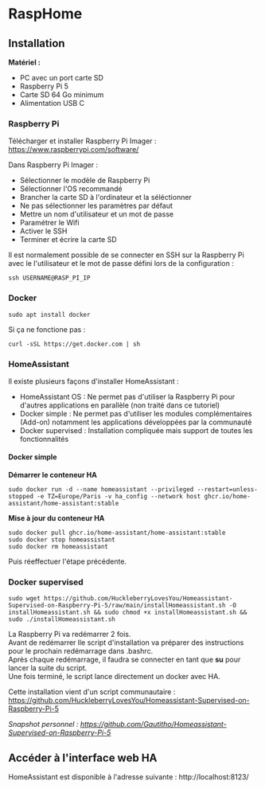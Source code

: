 # RaspHome

## Installation

**Matériel :**
- PC avec un port carte SD
- Raspberry Pi 5
- Carte SD 64 Go minimum
- Alimentation USB C

### Raspberry Pi

Télécharger et installer Raspberry Pi Imager : https://www.raspberrypi.com/software/  

Dans Raspberry Pi Imager :
- Sélectionner le modèle de Raspberry Pi
- Sélectionner l'OS recommandé
- Brancher la carte SD à l'ordinateur et la séléctionner
- Ne pas sélectionner les paramètres par défaut
- Mettre un nom d'utilisateur et un mot de passe
- Paramétrer le Wifi
- Activer le SSH
- Terminer et écrire la carte SD

Il est normalement possible de se connecter en SSH sur la Raspberry Pi avec le l'utilisateur et le mot de passe défini lors de la configuration :
```
ssh USERNAME@RASP_PI_IP
```

### Docker
```
sudo apt install docker
```
Si ça ne fonctione pas : 
```
curl -sSL https://get.docker.com | sh
```

### HomeAssistant

Il existe plusieurs façons d'installer HomeAssistant :
- HomeAssistant OS : Ne permet pas d'utiliser la Raspberry Pi pour d'autres applications en parallèle (non traité dans ce tutoriel)
- Docker simple : Ne permet pas d'utiliser les modules complémentaires (Add-on) notamment les applications développées par la communauté
- Docker supervised : Installation compliquée mais support de toutes les fonctionnalités

#### Docker simple

**Démarrer le conteneur HA**
```
sudo docker run -d --name homeassistant --privileged --restart=unless-stopped -e TZ=Europe/Paris -v ha_config --network host ghcr.io/home-assistant/home-assistant:stable
```

**Mise à jour du conteneur HA**
```
sudo docker pull ghcr.io/home-assistant/home-assistant:stable
sudo docker stop homeassistant
sudo docker rm homeassistant
```
Puis réeffectuer l'étape précédente.

### Docker supervised
```
sudo wget https://github.com/HuckleberryLovesYou/Homeassistant-Supervised-on-Raspberry-Pi-5/raw/main/installHomeassistant.sh -O installHomeassistant.sh && sudo chmod +x installHomeassistant.sh && sudo ./installHomeassistant.sh
```
La Raspberry Pi va redémarrer 2 fois.  
Avant de redémarrer lle script d'installation va préparer des instructions pour le prochain redémarrage dans .bashrc.  
Après chaque redémarrage, il faudra se connecter en tant que **su** pour lancer la suite du script.  
Une fois terminé, le script lance directement un docker avec HA.  
  
Cette installation vient d'un script communautaire :  
https://github.com/HuckleberryLovesYou/Homeassistant-Supervised-on-Raspberry-Pi-5  
  
*Snapshot personnel : https://github.com/Gautitho/Homeassistant-Supervised-on-Raspberry-Pi-5*  

## Accéder à l'interface web HA

HomeAssistant est disponible à l'adresse suivante : http://localhost:8123/
